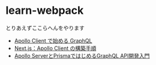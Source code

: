 # learn-webpack

とりあえずここらへんをやります
- [Apollo Client で始める GraphQL
](https://qiita.com/sotszk/items/b3c63c2bf08aca61805e)
- [Next.js：Apollo Client の構築手順
](https://zenn.dev/kei178/articles/8c6ad6fd91c9de)
- [Apollo ServerとPrismaではじめるGraphQL API開発入門
](https://zenn.dev/eringiv3/books/a85174531fd56a)
